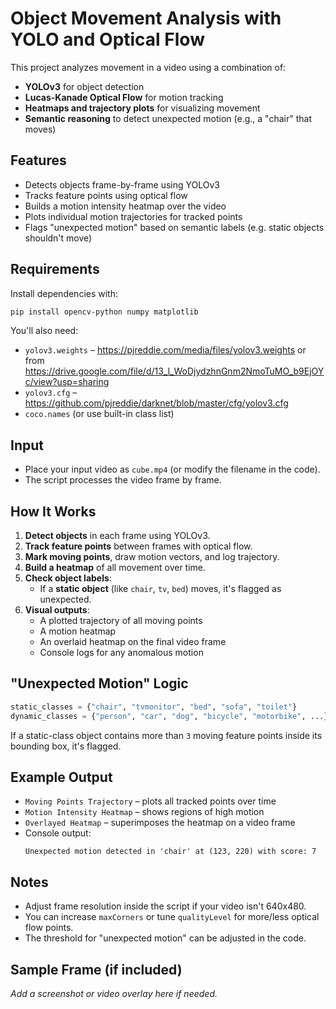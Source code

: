 # Object Movement Analysis with YOLO and Optical Flow

This project analyzes movement in a video using a combination of:
- **YOLOv3** for object detection
- **Lucas-Kanade Optical Flow** for motion tracking
- **Heatmaps and trajectory plots** for visualizing movement
- **Semantic reasoning** to detect unexpected motion (e.g., a "chair" that moves)

## Features

- Detects objects frame-by-frame using YOLOv3
- Tracks feature points using optical flow
- Builds a motion intensity heatmap over the video
- Plots individual motion trajectories for tracked points
- Flags "unexpected motion" based on semantic labels (e.g. static objects shouldn't move)

## Requirements

Install dependencies with:

```bash
pip install opencv-python numpy matplotlib
```

You'll also need:
- `yolov3.weights` – https://pjreddie.com/media/files/yolov3.weights
  or from https://drive.google.com/file/d/13_l_WoDjydzhnGnm2NmoTuMO_b9EjOYc/view?usp=sharing
- `yolov3.cfg` – https://github.com/pjreddie/darknet/blob/master/cfg/yolov3.cfg
- `coco.names` (or use built-in class list)

## Input

- Place your input video as `cube.mp4` (or modify the filename in the code).
- The script processes the video frame by frame.

## How It Works

1. **Detect objects** in each frame using YOLOv3.
2. **Track feature points** between frames with optical flow.
3. **Mark moving points**, draw motion vectors, and log trajectory.
4. **Build a heatmap** of all movement over time.
5. **Check object labels**:
   - If a **static object** (like `chair`, `tv`, `bed`) moves, it's flagged as unexpected.
6. **Visual outputs**:
   - A plotted trajectory of all moving points
   - A motion heatmap
   - An overlaid heatmap on the final video frame
   - Console logs for any anomalous motion

## "Unexpected Motion" Logic

```python
static_classes = {"chair", "tvmonitor", "bed", "sofa", "toilet"}
dynamic_classes = {"person", "car", "dog", "bicycle", "motorbike", ...}
```

If a static-class object contains more than `3` moving feature points inside its bounding box, it's flagged.

## Example Output

- `Moving Points Trajectory` – plots all tracked points over time
- `Motion Intensity Heatmap` – shows regions of high motion
- `Overlayed Heatmap` – superimposes the heatmap on a video frame
- Console output:
  ```
  Unexpected motion detected in 'chair' at (123, 220) with score: 7
  ```

## Notes

- Adjust frame resolution inside the script if your video isn't 640x480.
- You can increase `maxCorners` or tune `qualityLevel` for more/less optical flow points.
- The threshold for "unexpected motion" can be adjusted in the code.

## Sample Frame (if included)

_Add a screenshot or video overlay here if needed._



